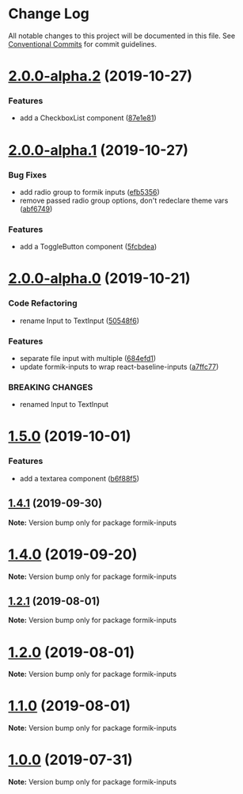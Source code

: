 # Change Log

All notable changes to this project will be documented in this file.
See [Conventional Commits](https://conventionalcommits.org) for commit guidelines.

# [2.0.0-alpha.2](https://github.com/promptworks/react-forms/tree/master/packages/formik-inputs/compare/v2.0.0-alpha.1...v2.0.0-alpha.2) (2019-10-27)


### Features

* add a CheckboxList component ([87e1e81](https://github.com/promptworks/react-forms/tree/master/packages/formik-inputs/commit/87e1e810db8262c4a6cdaf840282cfe1137269c3))





# [2.0.0-alpha.1](https://github.com/promptworks/react-forms/tree/master/packages/formik-inputs/compare/v2.0.0-alpha.0...v2.0.0-alpha.1) (2019-10-27)


### Bug Fixes

* add radio group to formik inputs ([efb5356](https://github.com/promptworks/react-forms/tree/master/packages/formik-inputs/commit/efb5356012e9d92a11243d665e9e6b14cfaaf7fd))
* remove passed radio group options, don't redeclare theme vars ([abf6749](https://github.com/promptworks/react-forms/tree/master/packages/formik-inputs/commit/abf6749357949398d180a2b672d3e2376a10955b))


### Features

* add a ToggleButton component ([5fcbdea](https://github.com/promptworks/react-forms/tree/master/packages/formik-inputs/commit/5fcbdeaae41294439c897b26e7f7215ca150d36a))





# [2.0.0-alpha.0](https://github.com/promptworks/react-forms/tree/master/packages/formik-inputs/compare/v1.5.0...v2.0.0-alpha.0) (2019-10-21)


### Code Refactoring

* rename Input to TextInput ([50548f6](https://github.com/promptworks/react-forms/tree/master/packages/formik-inputs/commit/50548f6a098a6ce7b5cdf113952d8294ddb18236))


### Features

* separate file input with multiple ([684efd1](https://github.com/promptworks/react-forms/tree/master/packages/formik-inputs/commit/684efd1857f5b1a355fc3d803e64e0262ece9e67))
* update formik-inputs to wrap react-baseline-inputs ([a7ffc77](https://github.com/promptworks/react-forms/tree/master/packages/formik-inputs/commit/a7ffc77d45c8dc66b6985a864d72ac63137a6ada))


### BREAKING CHANGES

* renamed Input to TextInput





# [1.5.0](https://github.com/promptworks/react-baseline-inputs/compare/v1.4.1...v1.5.0) (2019-10-01)


### Features

* add a textarea component ([b6f88f5](https://github.com/promptworks/react-baseline-inputs/commit/b6f88f5))





## [1.4.1](https://github.com/promptworks/react-baseline-inputs/compare/v1.4.0...v1.4.1) (2019-09-30)

**Note:** Version bump only for package formik-inputs





# [1.4.0](https://github.com/promptworks/react-baseline-inputs/compare/v1.3.0...v1.4.0) (2019-09-20)

**Note:** Version bump only for package formik-inputs





## [1.2.1](https://github.com/promptworks/react-baseline-inputs/compare/v1.2.0...v1.2.1) (2019-08-01)

**Note:** Version bump only for package formik-inputs





# [1.2.0](https://github.com/promptworks/react-baseline-inputs/compare/v1.1.0...v1.2.0) (2019-08-01)

**Note:** Version bump only for package formik-inputs





# [1.1.0](https://github.com/promptworks/react-baseline-inputs/compare/v1.0.0...v1.1.0) (2019-08-01)

**Note:** Version bump only for package formik-inputs





# [1.0.0](https://github.com/promptworks/react-baseline-inputs/compare/v0.6.12...v1.0.0) (2019-07-31)

**Note:** Version bump only for package formik-inputs
